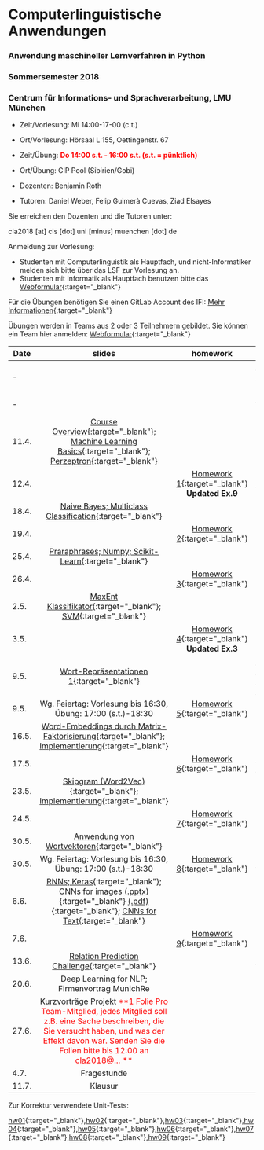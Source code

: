 # Computerlinguistische Anwendungen
### Anwendung maschineller Lernverfahren in Python
### Sommersemester 2018
### Centrum für Informations- und Sprachverarbeitung, LMU München

 - Zeit/Vorlesung: Mi 14:00-17-00 (c.t.)
 - Ort/Vorlesung: Hörsaal L 155, Oettingenstr. 67
 - Zeit/Übung: <span style="color:red">**Do 14:00 s.t. - 16:00 s.t. (s.t. = pünktlich)**</span>
 - Ort/Übung: CIP Pool (Sibirien/Gobi)

 - Dozenten: Benjamin Roth
 - Tutoren: Daniel Weber, Felip Guimerà Cuevas, Ziad Elsayes 
 
 
Sie erreichen den Dozenten und die Tutoren unter:

cla2018 [at] cis [dot] uni [minus] muenchen [dot] de

Anmeldung zur Vorlesung:
 - Studenten mit Computerlinguistik als Hauptfach, und nicht-Informatiker melden sich bitte über das LSF zur Vorlesung an.
 - Studenten mit Informatik als Hauptfach benutzen bitte das [Webformular](https://goo.gl/forms/xt5xpQzjRWZGKeU42){:target="_blank"}
 
 Für die Übungen benötigen Sie einen GitLab Account des IFI:  [Mehr Informationen](http://www.rz.ifi.lmu.de/Dienste/Gitlab.html){:target="_blank"}

Übungen werden in Teams aus 2 oder 3 Teilnehmern gebildet. Sie können ein Team hier anmelden: [Webformular](https://goo.gl/forms/NqfDSS0jkEcgSQxJ3){:target="_blank"}

| Date | slides | homework | materials |
|-----------------------------|:--------------------------------:|:------:|:-------------------------------------------------------------------|
| - |  |  | [PyCharm Intro (optional, jedoch vorteilhaft zur Übungsbearbeitung)](pycharm.pdf){:target="_blank"} |
| - |  |  | [**Tips (Coding Basics)**](tipps.pdf){:target="_blank"} |
| 11.4. | [Course Overview](01_overview.pdf){:target="_blank"}; [Machine Learning Basics](01_machine_learning.pdf){:target="_blank"}; [Perzeptron](01_perceptron_short.pdf){:target="_blank"} |  | Literatur: Hal Daume [(pdf)](http://www.ciml.info/dl/v0_99/ciml-v0_99-ch04.pdf){:target="_blank"} |
| 12.4. |  | [Homework 1](hw01_perceptron.pdf){:target="_blank"} **Updated Ex.9**| [enron.tgz](http://www.cis.uni-muenchen.de/~beroth/cla/enron.tgz){:target="_blank"} |
| 18.4. | [Naive Bayes; Multiclass Classification](02_naive_bayes.pdf){:target="_blank"} |  | Literatur: Jurafsky&Martin [(pdf)](https://web.stanford.edu/%7Ejurafsky/slp3/6.pdf){:target="_blank"} |
| 19.4. |  | [Homework 2](hw02_naive_bayes.pdf){:target="_blank"} |  |
| 25.4. | [Praraphrases; Numpy; Scikit-Learn](paraphrases_scikit_numpy.pdf){:target="_blank"} |  |  |
| 26.4. |  | [Homework 3](hw03_paraphrases.pdf){:target="_blank"} | [paraphrases.tgz](http://www.cis.uni-muenchen.de/~beroth/cla/paraphrases.tgz){:target="_blank"} |
| 2.5. | [MaxEnt Klassifikator](scikit_classification.pdf){:target="_blank"}; [SVM](thang_vu_svm.pdf){:target="_blank"} |  |  |
| 3.5. |  | [Homework 4](hw04_sklearn_paraphrases.pdf){:target="_blank"} **Updated Ex.3**| |
| 9.5. | [Wort-Repräsentationen 1](wordspace.pdf){:target="_blank"} |  | [Wikipedia word space](http://www.cis.uni-muenchen.de/schuetze/intro/tmp/){:target="_blank"}; [Tensorflow Projector](http://projector.tensorflow.org/){:target="_blank"} |
| 9.5. | Wg. Feiertag: Vorlesung bis 16:30, Übung: 17:00 (s.t.)-18:30 | [Homework 5](cooccurrences.pdf){:target="_blank"} |  |
| 16.5. | [Word-Embeddings durch Matrix-Faktorisierung](embedmatrix.pdf){:target="_blank"}; [Implementierung](word_similarity.pdf){:target="_blank"} |  |  |
| 17.5. |  | [Homework 6](hw06_word_similarity.pdf){:target="_blank"} | [Solution Code Snippet](cooc_func.nopy){:target="_blank"} |
| 23.5. | [Skipgram (Word2Vec)](embedgd.pdf){:target="_blank"}; [Implementierung](word2vec.pdf){:target="_blank"} |  |  |
| 24.5. |  | [Homework 7](hw07_skipgram.pdf){:target="_blank"} |  |
| 30.5. | [Anwendung von Wortvektoren](word_vectors_applications.pdf){:target="_blank"} |  |  |
| 30.5. | Wg. Feiertag: Vorlesung bis 16:30, Übung: 17:00 (s.t.)-18:30 | [Homework 8](hw08_entity_types.pdf){:target="_blank"} | [entities_types.tgz](http://www.cis.uni-muenchen.de/~beroth/cla/entities_types.tgz){:target="_blank"} |
| 6.6. | [RNNs; Keras](neural_networks.pdf){:target="_blank"}; CNNs for images [(.pptx)](cnn.pptx){:target="_blank"} [(.pdf)](cnn.pdf){:target="_blank"}; [CNNs for Text](convolution_pooling.pdf){:target="_blank"} |  |  |
| 7.6. |  | [Homework 9](hw09_neural_networks.pdf){:target="_blank"} |  |
| 13.6. | [Relation Prediction Challenge](hw10_relation_prediction_challenge.pdf){:target="_blank"} |  | [relations.tgz](relations.tgz){:target="_blank"}  |
| 20.6. | Deep Learning for NLP; Firmenvortrag MunichRe |  |  |
| 27.6. | Kurzvorträge Projekt <span style="color:red">**1 Folie Pro Team-Mitglied, jedes Mitglied soll z.B. eine Sache beschreiben, die Sie versucht haben, und was der Effekt davon war. Senden Sie die Folien bitte bis 12:00 an cla2018@... **</span>|  |  |
| 4.7. | Fragestunde |  |  |
| 11.7. | Klausur |  |  |



Zur Korrektur verwendete Unit-Tests:

[hw01](hw01_perceptron.tar.gz){:target="_blank"},[hw02](hw02_naive_bayes_solution.7z){:target="_blank"},[hw03](hw03_paraphrases.7z){:target="_blank"},[hw04](hw04_sklearn_paraphrases.7z){:target="_blank"},[hw05](hw05_cooccurrence.7z){:target="_blank"},[hw06](hw06_word_similarity.7z){:target="_blank"},[hw07](hw07_skipgram_solution.7z){:target="_blank"},[hw08](hw08_entity_types.7z){:target="_blank"},[hw09](hw09_neural_networks.7z){:target="_blank"}
